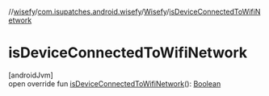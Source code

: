 //[wisefy](../../../index.md)/[com.isupatches.android.wisefy](../index.md)/[Wisefy](index.md)/[isDeviceConnectedToWifiNetwork](is-device-connected-to-wifi-network.md)

# isDeviceConnectedToWifiNetwork

[androidJvm]\
open override fun [isDeviceConnectedToWifiNetwork](is-device-connected-to-wifi-network.md)(): [Boolean](https://kotlinlang.org/api/latest/jvm/stdlib/kotlin/-boolean/index.html)
